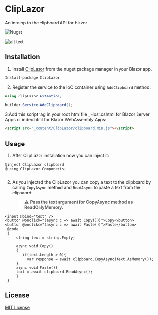 # ClipLazor
An interop to the clipboard API for blazor.

![Nuget](https://img.shields.io/nuget/dt/ClipLazor?logo=nuget)

![alt text](https://github.com/p6laris/ClipLazor/blob/master/ClipboardLazor.png?raw=true)

## Installation
1. Install [ClipLazor](https://www.nuget.org/packages/ClipLazor) from the nuget package manager in your Blazor app.

  ```sh
  Install-package ClipLazor
  ```
2. Register the service to the IoC container using `AddClipboard` method:

  ```C#
  using ClipLazor.Extention;

  builder.Service.AddClipboard();
  ```
3.Add this script tag in your root html file _Host.cshtml for Blazor Server Apps or index.html for Blazor WebAssembly Apps:
  ```html
  <script src="_content/ClipLazor/clipboard.min.js"></script>
  ```
  
## Usage
1. After ClipLazor installation now you can inject it:

  ```razor
  @inject ClipLazor clipboard
  @using ClipLazor.Components;
   
   ```
2. As you injected the ClipLazor you can copy a text to the clipboard by calling `CopyAsync` method
   and `ReadAsync` to paste a text from the clipbaord:
   
   > :warning: **Pass the text argument for CopyAsync method as ReadOnlyMemory.**
  
  ```razor
  <input @bind="text" />
  <button @onclick="(async c => await Copy()))">Copy</button>
  <button @onclikc="(async c => await Paste())">Paste</button>
   @code
   {
       string text = string.Empty;
       
       async void Copy()
       {
          if(text.Length > 0){
            var response = await clipboard.CopyAsync(text.AsMemory());
       }
       async void Paste(){
       text = await clipboard.ReadAsync();
       }
   }
   ```
 ## License
 [MIT License](LICENSE.txt)
    
    
    
 
